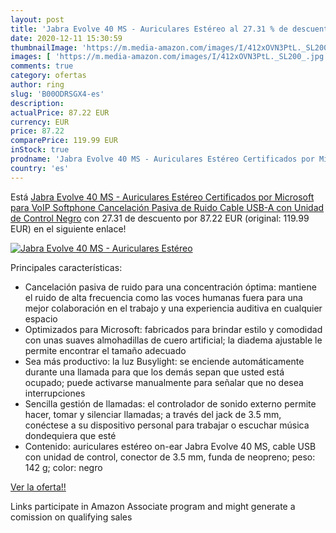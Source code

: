 ```yaml
---
layout: post
title: 'Jabra Evolve 40 MS - Auriculares Estéreo al 27.31 % de descuento'
date: 2020-12-11 15:30:59
thumbnailImage: 'https://m.media-amazon.com/images/I/412xOVN3PtL._SL200_.jpg'
images: [ 'https://m.media-amazon.com/images/I/412xOVN3PtL._SL200_.jpg' ]
comments: true
category: ofertas
author: ring
slug: 'B00ODRSGX4-es'
description:
actualPrice: 87.22 EUR
currency: EUR
price: 87.22
comparePrice: 119.99 EUR
inStock: true
prodname: 'Jabra Evolve 40 MS - Auriculares Estéreo Certificados por Microsoft para VoIP Softphone  Cancelación Pasiva de Ruido  Cable USB-A con Unidad de Control  Negro'
country: 'es'
---
```


Está [Jabra Evolve 40 MS - Auriculares Estéreo Certificados por Microsoft para VoIP Softphone  Cancelación Pasiva de Ruido  Cable USB-A con Unidad de Control  Negro](https://www.amazon.es/dp/B00ODRSGX4/?tag=tolees-21) con 27.31 de descuento por 87.22 EUR (original: 119.99 EUR) en el siguiente enlace!

[![Jabra Evolve 40 MS - Auriculares Estéreo](https://m.media-amazon.com/images/I/412xOVN3PtL._SL200_.jpg)](https://www.amazon.es/dp/B00ODRSGX4/?tag=tolees-21)

Principales características:

- Cancelación pasiva de ruido para una concentración óptima: mantiene el ruido de alta frecuencia como las voces humanas fuera para una mejor colaboración en el trabajo y una experiencia auditiva en cualquier espacio
- Optimizados para Microsoft: fabricados para brindar estilo y comodidad con unas suaves almohadillas de cuero artificial; la diadema ajustable le permite encontrar el tamaño adecuado
- Sea más productivo: la luz Busylight: se enciende automáticamente durante una llamada para que los demás sepan que usted está ocupado; puede activarse manualmente para señalar que no desea interrupciones
- Sencilla gestión de llamadas: el controlador de sonido externo permite hacer, tomar y silenciar llamadas; a través del jack de 3.5 mm, conéctese a su dispositivo personal para trabajar o escuchar música dondequiera que esté
- Contenido: auriculares estéreo on-ear Jabra Evolve 40 MS, cable USB con unidad de control, conector de 3.5 mm, funda de neopreno; peso: 142 g; color: negro

[Ver la oferta!!](https://www.amazon.es/dp/B00ODRSGX4/?tag=tolees-21)

Links participate in Amazon Associate program and might generate a comission on qualifying sales


